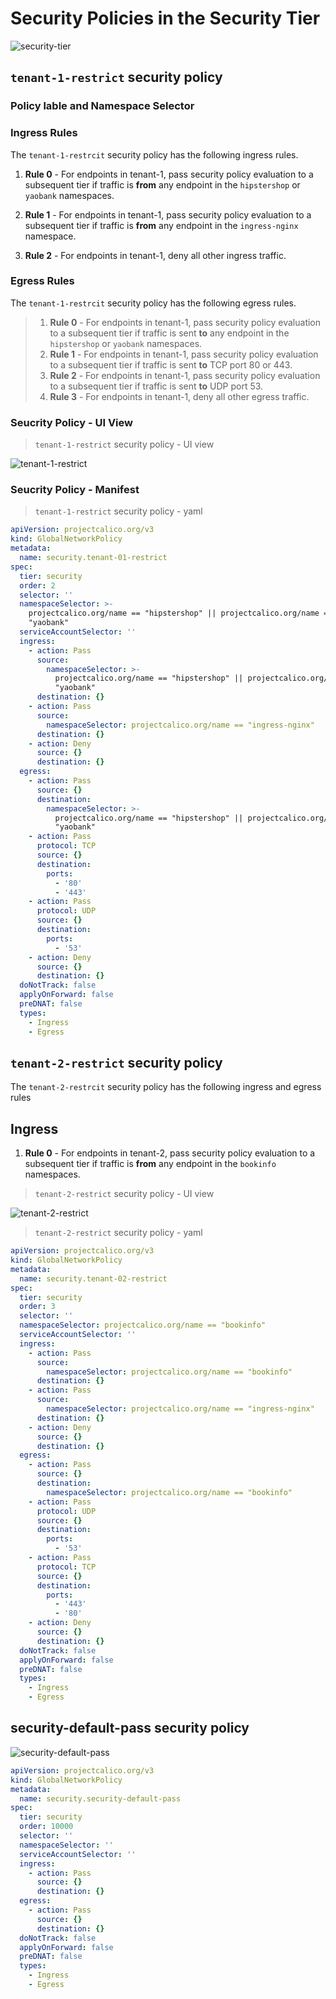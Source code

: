 
# Security Policies in the Security Tier

![security-tier](images/security-tier.png)

## `tenant-1-restrict` security policy

### Policy lable and Namespace Selector



### Ingress Rules

The `tenant-1-restrcit` security policy has the following ingress rules.

01. **Rule 0** - For endpoints in tenant-1, pass security policy evaluation to a subsequent tier if traffic is **from** any endpoint in the `hipstershop` or `yaobank` namespaces. 

02. **Rule 1** -  For endpoints in tenant-1, pass security policy evaluation to a subsequent tier if traffic is **from** any endpoint in the `ingress-nginx` namespace. 

03. **Rule 2** - For endpoints in tenant-1, deny all other ingress traffic.  

### Egress Rules

The `tenant-1-restrcit` security policy has the following egress rules.

> 01. **Rule 0** - For endpoints in tenant-1, pass security policy evaluation to a subsequent tier if traffic is sent **to** any endpoint in the `hipstershop` or `yaobank` namespaces. 
> 02. **Rule 1** - For endpoints in tenant-1, pass security policy evaluation to a subsequent tier if traffic is sent **to** TCP port 80 or 443.
>03. **Rule 2** - For endpoints in tenant-1, pass security policy evaluation to a subsequent tier if traffic is sent **to** UDP port 53.
> 04. **Rule 3** - For endpoints in tenant-1, deny all other egress traffic.


### Seucrity Policy - UI View
> `tenant-1-restrict` security policy - UI view

![tenant-1-restrict](images/quickstart-self-service-tenant-1-restrict.png)


### Seucrity Policy - Manifest
> `tenant-1-restrict` security policy - yaml

```yaml
apiVersion: projectcalico.org/v3
kind: GlobalNetworkPolicy
metadata:
  name: security.tenant-01-restrict
spec:
  tier: security
  order: 2
  selector: ''
  namespaceSelector: >-
    projectcalico.org/name == "hipstershop" || projectcalico.org/name ==
    "yaobank"
  serviceAccountSelector: ''
  ingress:
    - action: Pass
      source:
        namespaceSelector: >-
          projectcalico.org/name == "hipstershop" || projectcalico.org/name ==
          "yaobank"
      destination: {}
    - action: Pass
      source:
        namespaceSelector: projectcalico.org/name == "ingress-nginx"
      destination: {}
    - action: Deny
      source: {}
      destination: {}
  egress:
    - action: Pass
      source: {}
      destination:
        namespaceSelector: >-
          projectcalico.org/name == "hipstershop" || projectcalico.org/name ==
          "yaobank"
    - action: Pass
      protocol: TCP
      source: {}
      destination:
        ports:
          - '80'
          - '443'
    - action: Pass
      protocol: UDP
      source: {}
      destination:
        ports:
          - '53'
    - action: Deny
      source: {}
      destination: {}
  doNotTrack: false
  applyOnForward: false
  preDNAT: false
  types:
    - Ingress
    - Egress
```

## `tenant-2-restrict` security policy

The `tenant-2-restrcit` security policy has the following ingress and egress rules

## Ingress

01. **Rule 0** - For endpoints in tenant-2, pass security policy evaluation to a subsequent tier if traffic is **from** any endpoint in the `bookinfo` namespaces. 

> `tenant-2-restrict` security policy - UI view

![tenant-2-restrict](images/quickstart-self-service-tenant-2-restrict.png)

> `tenant-2-restrict` security policy - yaml

```yaml
apiVersion: projectcalico.org/v3
kind: GlobalNetworkPolicy
metadata:
  name: security.tenant-02-restrict
spec:
  tier: security
  order: 3
  selector: ''
  namespaceSelector: projectcalico.org/name == "bookinfo"
  serviceAccountSelector: ''
  ingress:
    - action: Pass
      source:
        namespaceSelector: projectcalico.org/name == "bookinfo"
      destination: {}
    - action: Pass
      source:
        namespaceSelector: projectcalico.org/name == "ingress-nginx"
      destination: {}
    - action: Deny
      source: {}
      destination: {}
  egress:
    - action: Pass
      source: {}
      destination:
        namespaceSelector: projectcalico.org/name == "bookinfo"
    - action: Pass
      protocol: UDP
      source: {}
      destination:
        ports:
          - '53'
    - action: Pass
      protocol: TCP
      source: {}
      destination:
        ports:
          - '443'
          - '80'
    - action: Deny
      source: {}
      destination: {}
  doNotTrack: false
  applyOnForward: false
  preDNAT: false
  types:
    - Ingress
    - Egress
```

## security-default-pass security policy

![security-default-pass](images/quickstart-self-service-security-default-pass.png)
```yaml
apiVersion: projectcalico.org/v3
kind: GlobalNetworkPolicy
metadata:
  name: security.security-default-pass
spec:
  tier: security
  order: 10000
  selector: ''
  namespaceSelector: ''
  serviceAccountSelector: ''
  ingress:
    - action: Pass
      source: {}
      destination: {}
  egress:
    - action: Pass
      source: {}
      destination: {}
  doNotTrack: false
  applyOnForward: false
  preDNAT: false
  types:
    - Ingress
    - Egress
```

